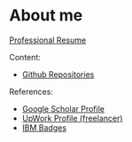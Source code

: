 # About me

<a href="https://docs.google.com/document/d/1BZQgrhPjAzfdtsVjs91AIvF4-IAUj2X09OrEjn68XuA/edit?usp=sharing" target="_blank">Professional Resume</a>


Content:

- <a href="https://github.com/jailop/" target="_blank">Github Repositories</a>

References:

- <a href="https://scholar.google.com.sv/citations?user=81DJfVLAsLIC&hl=en&authuser=1" target="_blank">Google Scholar Profile</a>
- <a href="https://www.upwork.com/fl/jailop" target="_blank">UpWork Profile (freelancer)</a>
- <a href="https://www.youracclaim.com/users/jaime-alberto-lopez/badges" target="_blank">IBM Badges</a>
